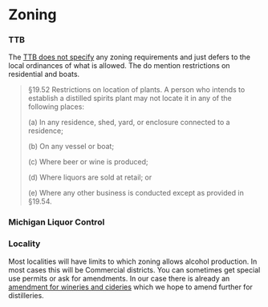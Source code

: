 # Zoning

### TTB

The [TTB does not specify](http://www.ecfr.gov/cgi-bin/text-idx?c=ecfr&SID=cf87ea27c9297c505f21d8d2b1f0a89f&rgn=div5&view=text&node=27:1.0.1.1.15&idno=27#27:1.0.1.1.15.3) any zoning requirements and just defers to the local ordinances of what is allowed. The do mention restrictions on residential and boats.

> §19.52   Restrictions on location of plants.
>A person who intends to establish a distilled spirits plant may not locate it in any of the following places:
>
> (a) In any residence, shed, yard, or enclosure connected to a residence;
>
> (b) On any vessel or boat;
>
>(c) Where beer or wine is produced;
>
>(d) Where liquors are sold at retail; or
>
>(e) Where any other business is conducted except as provided in §19.54.

### Michigan Liquor Control


### Locality

Most localities will have limits to which zoning allows alcohol production. In most cases this will be Commercial districts. You can sometimes get special use permits or ask for amendments. In our case there is already an [amendment for wineries and cideries](zoning_18_25.md) which we hope to amend further for distilleries.
